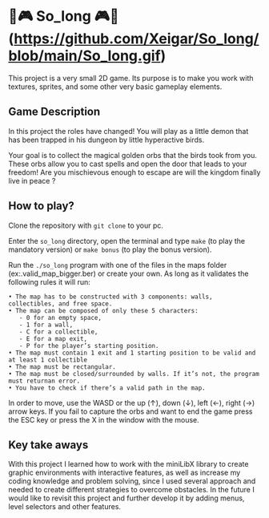 # 👹🎮 So_long 🎮👹 (https://github.com/Xeigar/So_long/blob/main/So_long.gif)

This project is a very small 2D game.
Its purpose is to make you work with textures, sprites,
and some other very basic gameplay elements.

## Game Description

In this project the roles have changed! You will play as a little demon that has been trapped in his dungeon by little hyperactive birds.

Your goal is to collect the magical golden orbs that the birds took from you.
These orbs allow you to cast spells and open the door that leads to your freedom!
Are you mischievous enough to escape are will the kingdom finally live in peace ?

## How to play?

Clone the repository with ``git clone`` to your pc.

Enter the ``so_long`` directory, open the terminal and type ``make`` (to play the mandatory version) or ``make bonus`` (to play the bonus version).

Run the ``./so_long`` program with one of the files in the maps folder (ex:.valid_map_bigger.ber) or create your own. As long as it validates the following rules it will run:

    • The map has to be constructed with 3 components: walls, collectibles, and free space.
    • The map can be composed of only these 5 characters:
       - 0 for an empty space,
       - 1 for a wall,
       - C for a collectible,
       - E for a map exit,
       - P for the player’s starting position.
    • The map must contain 1 exit and 1 starting position to be valid and at least 1 collectible
    • The map must be rectangular.
    • The map must be closed/surrounded by walls. If it’s not, the program must returnan error.
    • You have to check if there’s a valid path in the map.
In order to move, use the WASD or the up (↑), down (↓), left (←), right (→) arrow keys. If you fail to capture the orbs and want to end the game press the ESC key or press the X in the window with the mouse.

## Key take aways

With this project I learned how to work with the miniLibX library to create graphic environments with interactive features, as well as increase my coding knowledge and problem solving, 
since I used several approach and needed to create different strategies to overcome obstacles.
In the future I would like to revisit this project and further develop it by adding menus, level selectors and other features.
